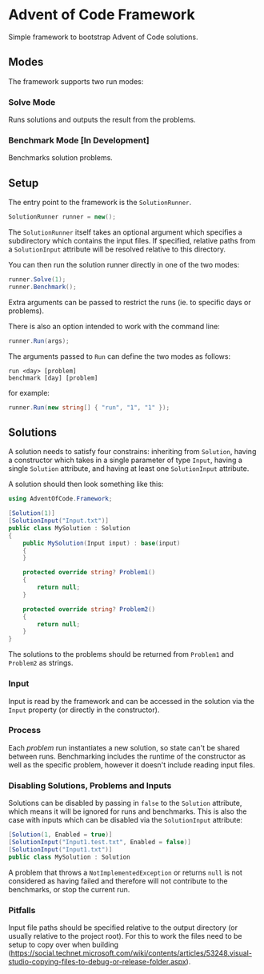 # Advent of Code Framework

Simple framework to bootstrap Advent of Code solutions.

## Modes
The framework supports two run modes:

### Solve Mode
Runs solutions and outputs the result from the problems.

### Benchmark Mode [In Development]
Benchmarks solution problems.

## Setup
The entry point to the framework is the `SolutionRunner`.
```csharp
SolutionRunner runner = new();
```
The `SolutionRunner` itself takes an optional argument which specifies a subdirectory which contains the input files. If specified, relative paths from a `SolutionInput` attribute will be resolved relative to this directory.

You can then run the solution runner directly in one of the two modes:
```csharp
runner.Solve(1);
runner.Benchmark();
```
Extra arguments can be passed to restrict the runs (ie. to specific days or problems).

There is also an option intended to work with the command line:

```csharp
runner.Run(args);
```

The arguments passed to `Run` can define the two modes as follows:
```
run <day> [problem]
benchmark [day] [problem]
```
for example:
```csharp
runner.Run(new string[] { "run", "1", "1" });
```

## Solutions

A solution needs to satisfy four constrains: inheriting from `Solution`, having a constructor which takes in a single parameter of type `Input`, having a single `Solution` attribute, and having at least one `SolutionInput` attribute.

A solution should then look something like this:

```csharp
using AdventOfCode.Framework;

[Solution(1)]
[SolutionInput("Input.txt")]
public class MySolution : Solution
{
    public MySolution(Input input) : base(input)
    {
    }

    protected override string? Problem1()
    {
        return null;
    }

    protected override string? Problem2()
    {
        return null;
    }
}
```

The solutions to the problems should be returned from `Problem1` and `Problem2` as strings.

### Input

Input is read by the framework and can be accessed in the solution via the `Input` property (or directly in the constructor).

### Process

Each *problem* run instantiates a new solution, so state can't be shared between runs.
Benchmarking includes the runtime of the constructor as well as the specific problem, however it doesn't include reading input files.

### Disabling Solutions, Problems and Inputs

Solutions can be disabled by passing in `false` to the `Solution` attribute, which means it will be ignored for runs and benchmarks. This is also the case with inputs which can be disabled via the `SolutionInput` attribute:

```csharp
[Solution(1, Enabled = true)]
[SolutionInput("Input1.test.txt", Enabled = false)]
[SolutionInput("Input1.txt")]
public class MySolution : Solution
```

A problem that throws a `NotImplementedException` or returns `null` is not considered as having failed and therefore will not contribute to the benchmarks, or stop the current run.

### Pitfalls

Input file paths should be specified relative to the output directory (or usually relative to the project root). For this to work the files need to be setup to copy over when building (https://social.technet.microsoft.com/wiki/contents/articles/53248.visual-studio-copying-files-to-debug-or-release-folder.aspx).
